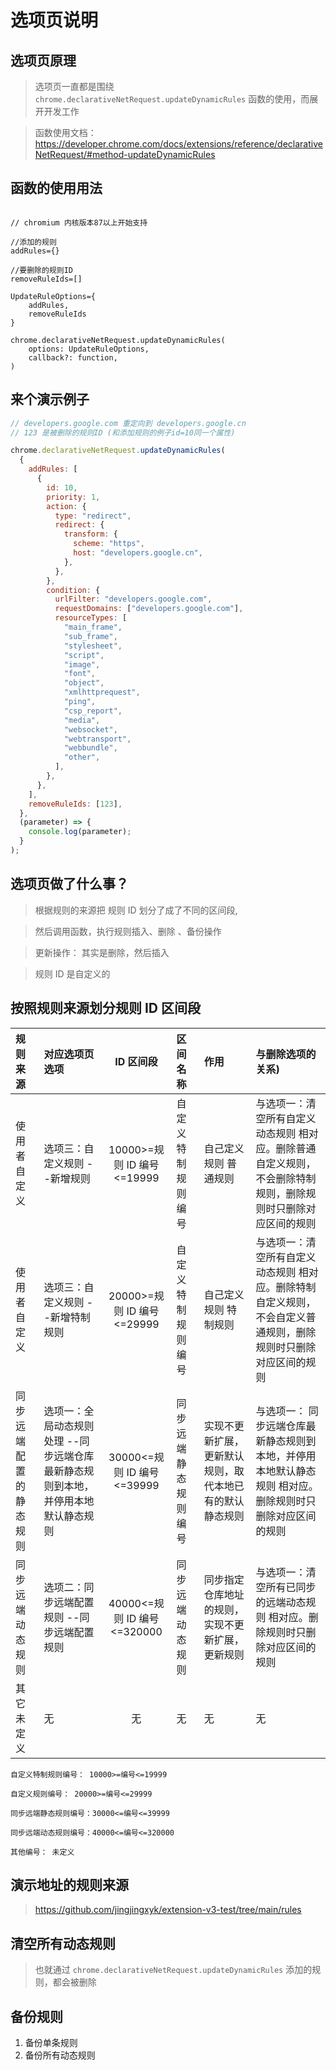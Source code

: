 # 选项页说明

## 选项页原理

> 选项页一直都是围绕 `chrome.declarativeNetRequest.updateDynamicRules` 函数的使用，而展开开发工作

> 函数使用文档： https://developer.chrome.com/docs/extensions/reference/declarativeNetRequest/#method-updateDynamicRules

## 函数的使用用法

```text

// chromium 内核版本87以上开始支持

//添加的规则
addRules={}

//要删除的规则ID
removeRuleIds=[]

UpdateRuleOptions={
    addRules,
    removeRuleIds
}

chrome.declarativeNetRequest.updateDynamicRules(
    options: UpdateRuleOptions,
    callback?: function,
)

```

## 来个演示例子

```javascript
// developers.google.com 重定向到 developers.google.cn
// 123 是被删除的规则ID (和添加规则的例子id=10同一个属性)

chrome.declarativeNetRequest.updateDynamicRules(
  {
    addRules: [
      {
        id: 10,
        priority: 1,
        action: {
          type: "redirect",
          redirect: {
            transform: {
              scheme: "https",
              host: "developers.google.cn",
            },
          },
        },
        condition: {
          urlFilter: "developers.google.com",
          requestDomains: ["developers.google.com"],
          resourceTypes: [
            "main_frame",
            "sub_frame",
            "stylesheet",
            "script",
            "image",
            "font",
            "object",
            "xmlhttprequest",
            "ping",
            "csp_report",
            "media",
            "websocket",
            "webtransport",
            "webbundle",
            "other",
          ],
        },
      },
    ],
    removeRuleIds: [123],
  },
  (parameter) => {
    console.log(parameter);
  }
);
```

## 选项页做了什么事？

> 根据规则的来源把 规则 ID 划分了成了不同的区间段,

> 然后调用函数，执行规则插入、删除 、备份操作

> 更新操作： 其实是删除，然后插入

> 规则 ID 是自定义的

## 按照规则来源划分规则 ID 区间段

| 规则来源               | 对应选项页选项                                                                    |          ID 区间段          | 区间名称             | 作用                                                     | 与删除选项的关系)                                                                                               |
| :--------------------- | :-------------------------------------------------------------------------------- | :-------------------------: | :------------------- | :------------------------------------------------------- | :-------------------------------------------------------------------------------------------------------------- |
| 使用者自定义           | 选项三：自定义规则 --新增规则                                                     | 10000>=规则 ID 编号<=19999  | 自定义特制规则编号   | 自己定义规则 普通规则                                    | 与选项一：清空所有自定义动态规则 相对应。删除普通自定义规则，不会删除特制规则，删除规则时只删除对应区间的规则   |
| 使用者自定义           | 选项三：自定义规则 --新增特制规则                                                 | 20000>=规则 ID 编号<=29999  | 自定义特制规则编号   | 自己定义规则 特制规则                                    | 与选项一：清空所有自定义动态规则 相对应。删除特制自定义规则，不会自定义普通规则，删除规则时只删除对应区间的规则 |
| 同步远端配置的静态规则 | 选项一：全局动态规则处理 --同步远端仓库最新静态规则到本地，并停用本地默认静态规则 | 30000<=规则 ID 编号<=39999  | 同步远端静态规则编号 | 实现不更新扩展，更新默认规则，取代本地已有的默认静态规则 | 与选项一： 同步远端仓库最新静态规则到本地，并停用本地默认静态规则 相对应。删除规则时只删除对应区间的规则        |
| 同步远端动态规则       | 选项二：同步远端配置规则 --同步远端配置规则                                       | 40000<=规则 ID 编号<=320000 | 同步远端动态规则     | 同步指定仓库地址的规则， 实现不更新扩展，更新规则        | 与选项一：清空所有已同步的远端动态规则 相对应。删除规则时只删除对应区间的规则                                   |
| 其它未定义             | 无                                                                                |             无              | 无                   | 无                                                       | 无                                                                                                              |

```text
自定义特制规则编号： 10000>=编号<=19999

自定义规则编号： 20000>=编号<=29999

同步远端静态规则编号：30000<=编号<=39999

同步远端动态规则编号：40000<=编号<=320000

其他编号： 未定义

```

## 演示地址的规则来源

> https://github.com/jingjingxyk/extension-v3-test/tree/main/rules

## 清空所有动态规则

> 也就通过 `chrome.declarativeNetRequest.updateDynamicRules` 添加的规则，都会被删除

## 备份规则

1. 备份单条规则
2. 备份所有动态规则
